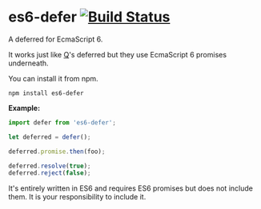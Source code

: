 # es6-defer [![Build Status](https://travis-ci.org/mvader/es6-defer.svg)](https://travis-ci.org/mvader/es6-defer)
A deferred for EcmaScript 6.

It works just like [Q](https://github.com/kriskowal/q)'s deferred but they use EcmaScript 6 promises underneath.

You can install it from npm.
```
npm install es6-defer
```

**Example:**
```javascript
import defer from 'es6-defer';

let deferred = defer();

deferred.promise.then(foo);

deferred.resolve(true);
deferred.reject(false);
```

It's entirely written in ES6 and requires ES6 promises but does not include them. It is your responsibility to include it.
